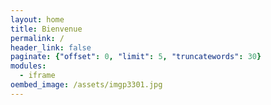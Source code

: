 ```yaml
---
layout: home
title: Bienvenue
permalink: /
header_link: false
paginate: {"offset": 0, "limit": 5, "truncatewords": 30}
modules:
  - iframe
oembed_image: /assets/imgp3301.jpg
---
```

